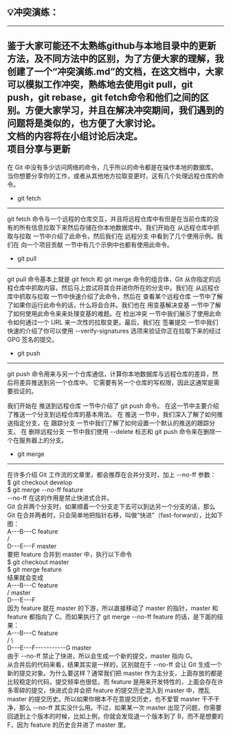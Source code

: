 ## :bulb:冲突演练：  
------
鉴于大家可能还不太熟练github与本地目录中的更新方法，及不同方法中的区别，为了方便大家的理解，我创建了一个“冲突演练.md”的文档，在这文档中，大家可以模拟工作冲突，熟练地去使用git pull，git push，git rebase，git fetch命令和他们之间的区别。方便大家学习，并且在解决冲突期间，我们遇到的问题将是类似的，也方便了大家讨论。  
文档的内容将在小组讨论后决定。  
项目分享与更新  
------
在 Git 中没有多少访问网络的命令，几乎所以的命令都是在操作本地的数据库。 当你想要分享你的工作，或者从其他地方拉取变更时，这有几个处理远程仓库的命令。  
* git fetch  
------
git fetch 命令与一个远程的仓库交互，并且将远程仓库中有但是在当前仓库的没有的所有信息拉取下来然后存储在你本地数据库中。我们开始在 从远程仓库中抓取与拉取 一节中介绍了此命令，然后我们在 远程分支 中看到了几个使用示例。我们在 向一个项目贡献 一节中有几个示例中也都有使用此命令。  
* git pull
-----
git pull 命令基本上就是 git fetch 和 git merge 命令的组合体，Git 从你指定的远程仓库中抓取内容，然后马上尝试将其合并进你所在的分支中。我们在 从远程仓库中抓取与拉取 一节中快速介绍了此命令，然后在 查看某个远程仓库 一节中了解了如果你运行此命令的话，什么将会合并。我们也在 用变基解决变基 一节中了解了如何使用此命令来来处理变基的难题。在 检出冲突 一节中我们展示了使用此命令如何通过一个 URL 来一次性的拉取变更。最后，我们在 签署提交 一节中我们快速的介绍了你可以使用 --verify-signatures 选项来验证你正在拉取下来的经过 GPG 签名的提交。

* git push
------
git push 命令用来与另一个仓库通信，计算你本地数据库与远程仓库的差异，然后将差异推送到另一个仓库中。 它需要有另一个仓库的写权限，因此这通常是需要验证的。

我们开始在 推送到远程仓库 一节中介绍了 git push 命令。 在这一节中主要介绍了推送一个分支到远程仓库的基本用法。 在 推送 一节中，我们深入了解了如何推送指定分支，在 跟踪分支 一节中我们了解了如何设置一个默认的推送的跟踪分支。 在 删除远程分支 一节中我们使用 --delete 标志和 git push 命令来在删除一个在服务器上的分支。

* git merge
-------
在许多介绍 Git 工作流的文章里，都会推荐在合并分支时，加上 --no-ff 参数：  
$ git checkout develop  
$ git merge --no-ff feature  
--no-ff 在这的作用是禁止快进式合并。   
Git 合并两个分支时，如果顺着一个分支走下去可以到达另一个分支的话，那么 Git 在合并两者时，只会简单地把指针右移，叫做“快进”（fast-forward），比如下图：    
          A---B---C feature  
         /  
D---E---F master  
要把 feature 合并到 master 中，执行以下命令  
$ git checkout master  
$ git merge feature   
结果就会变成  
          A---B---C feature  
         /         master  
D---E---F  
因为 feature 就在 master 的下游，所以直接移动了 master 的指针，master 和 feature 都指向了 C。而如果执行了 git merge --no-ff feature 的话，是下面的结果：  
          A---B---C feature  
         /         \  
D---E---F-----------G master     
由于 --no-ff 禁止了快进，所以会生成一个新的提交，master 指向 G。  
从合并后的代码来看，结果其实是一样的，区别就在于 --no-ff 会让 Git 生成一个新的提交对象。为什么要这样？通常我们把 master 作为主分支，上面存放的都是比较稳定的代码，提交频率也很低，而 feature 是用来开发特性的，上面会存在许多零碎的提交，快进式合并会把 feature 的提交历史混入到 master 中，搅乱 master 的提交历史。所以如果你根本不在意提交历史，也不爱管 master 干不干净，那么 --no-ff 其实没什么用。不过，如果某一次 master 出现了问题，你需要回退到上个版本的时候，比如上例，你就会发现退一个版本到了 B，而不是想要的 F，因为 feature 的历史合并进了 master 里。  





